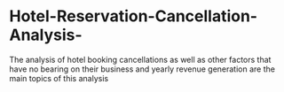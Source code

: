 # Hotel-Reservation-Cancellation-Analysis-
The analysis of hotel booking cancellations as well as other factors that have no bearing on their business and yearly revenue generation are the main topics of this analysis

